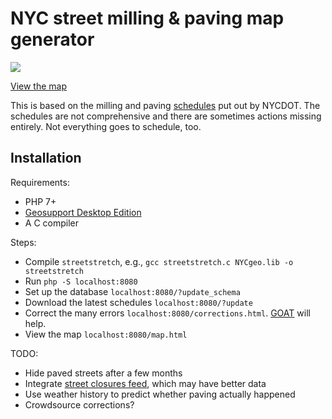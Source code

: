 # NYC street milling & paving map generator

<img src='https://mdejean.github.io/millmap.png'>

[View the map](https://mdejean.github.io/millmap/map.html)

This is based on the milling and paving [schedules](http://www.nyc.gov/html/dot/html/motorist/resurfintro.shtml) put out by NYCDOT. The
schedules are not comprehensive and there are sometimes actions missing 
entirely. Not everything goes to schedule, too.

## Installation

Requirements:

* PHP 7+
* [Geosupport Desktop Edition](https://www1.nyc.gov/site/planning/data-maps/open-data/dwn-gde-home.page)
* A C compiler

Steps:

* Compile `streetstretch`, e.g., `gcc streetstretch.c NYCgeo.lib -o streetstretch`
* Run `php -S localhost:8080`
* Set up the database `localhost:8080/?update_schema`
* Download the latest schedules `localhost:8080/?update`
* Correct the many errors `localhost:8080/corrections.html`. [GOAT](http://a030-goat.nyc.gov/goat/f3s.aspx) will help.
* View the map `localhost:8080/map.html`

TODO:

* Hide paved streets after a few months
* Integrate [street closures feed](https://data.cityofnewyork.us/Transportation/Street-Closures-due-to-construction-activities-by-/i6b5-j7bu), which may have better data 
* Use weather history to predict whether paving actually happened
* Crowdsource corrections?